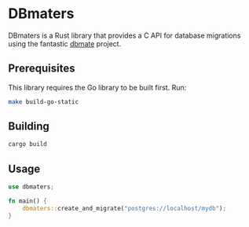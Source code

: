 # DBmaters

DBmaters is a Rust library that provides a C API for database migrations using the fantastic [dbmate](https://github.com/amacneil/dbmate) project.

## Prerequisites

This library requires the Go library to be built first. Run:

```bash
make build-go-static
```

## Building

```bash
cargo build
```

## Usage

```rust
use dbmaters;

fn main() {
    dbmaters::create_and_migrate("postgres://localhost/mydb");
}
```

